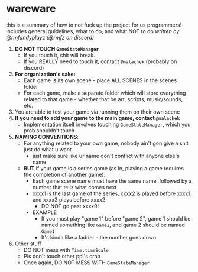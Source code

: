 
# wareware
this is a summary of how to not fuck up the project for us programmers!
includes general guidelines, what to do, and what NOT to do
*written by @rmfandyplayz (@rmfz on discord)*

1. **DO NOT TOUCH `GameStateManager`**
	- If you touch it, shit will break.
	- If you REALLY need to touch it, contact `@malachek` (probably on discord)
2. **For organization's sake:**
	- Each game is its own scene - place ALL SCENES in the scenes folder
	- For each game, make a separate folder which will store everything related to that game - whether that be art, scripts, music/sounds, etc.
3. You are able to test your game via running them on their own scene
4. **If you need to add your game to the main game, contact `@malachek`**
	- Implementation itself involves touching `GameStateManager`, which you prob shouldn't touch
5. **NAMING CONVENTIONS**:
	- For anything related to your own game, nobody ain't gon give a shit just do what u want
		- just make sure like ur name don't conflict with anyone else's name
	- **BUT** if your game is a series game (as in, playing a game requires the completion of another game):
		- Each game scene name must have the same name, followed by a number that tells what comes next
		- xxxx1 is the last game of the series, xxxx2 is played before xxxx1, and xxxx3 plays before xxxx2.
			- DO NOT go past xxxx9!
		- EXAMPLE
			- If you must play "game 1" before "game 2", game 1 should be named something like `Game2`, and game 2 should be named `Game1`
			- It's kinda like a ladder - the number goes down
6. Other stuff
	- DO NOT mess with `Time.timeScale`
	- Pls don't touch other ppl's crap
	- Once again, DO NOT MESS WITH `GameStateManager`
